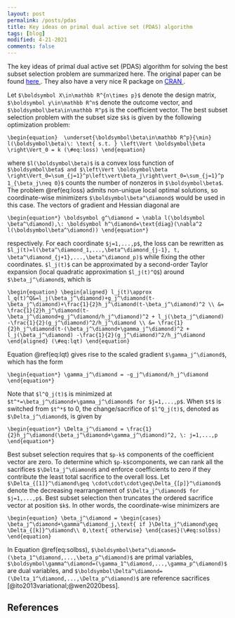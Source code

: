 ```yaml
---
layout: post
permalink: /posts/pdas
title: Key ideas on primal dual active set (PDAS) algorithm
tags: [blog]
modified: 4-21-2021
comments: false
---
```


The key ideas of primal dual active set (PDAS) algorithm for solving the best subset selection problem are summarized here. The original paper can be found [<span style="color:blue;"> here </span>](https://www.jstatsoft.org/article/view/v094i04). They also have a very nice R package on [<span style="color:blue;"> CRAN </span>](https://cran.r-project.org/web/packages/BeSS/index.html). 


Let `$\boldsymbol X\in\mathbb R^{n\times p}$` denote the design matrix, `$\boldsymbol y\in\mathbb R^n$` denote the outcome vector, and `$\boldsymbol\beta\in\mathbb R^p$` is the coefficient vector. The best subset selection problem with the subset size `$k$` is given by the following optimization problem:  

`
\begin{equation} 
\underset{\boldsymbol\beta\in\mathbb R^p}{\min} l(\boldsymbol\beta)\: \text{ s.t. } \left\Vert \boldsymbol\beta \right\Vert_0 = k (\#eq:loss)
\end{equation}
`

where `$l(\boldsymbol\beta)$` is a convex loss function of `$\boldsymbol\beta$ and $\left\Vert \boldsymbol\beta \right\Vert_0=\sum_{j=1}^p\left\vert\beta_j\right\vert_0=\sum_{j=1}^p 1_{\beta_j\neq 0}$` counts the number of nonzeros in `$\boldsymbol\beta$`. The problem \@ref(eq:loss) admits non-unique local optimal solutions, so coordinate-wise minimizers `$\boldsymbol\beta^\diamond$` would be used in this case. The vectors of gradient and Hessian diagonal are  

`
\begin{equation*}
\boldsymbol g^\diamond = \nabla l(\boldsymbol \beta^\diamond),\: \boldsymbol h^\diamond=\text{diag}(\nabla^2 l(\boldsymbol\beta^\diamond))
\end{equation*}
`

respectively. For each coordinate `$j=1,...,p$`, the loss can be rewritten as `$l_j(t)=l(\beta^\diamond_1,...,\beta^\diamond_{j-1}, t, \beta^\diamond_{j+1},...,\beta^\diamond_p)$` while fixing the other coordinates. `$l_j(t)$` can be approximated by a second-order Taylor expansion (local quadratic approximation `$l_j(t)^Q$`) around `$\beta_j^\diamond$`, which is  

`
\begin{equation}
\begin{aligned}
l_j(t)\approx l_q(t)^Q&=l_j(\beta_j^\diamond)+g_j^\diamond(t-\beta_j^\diamond)+\frac{1}{2}h_j^\diamond(t-\beta_j^\diamond)^2 \\
&= \frac{1}{2}h_j^\diamond(t-\beta_j^\diamond+g_j^\diamond/h_j^\diamond)^2 + l_j(\beta_j^\diamond) -\frac{1}{2}(g_j^\diamond)^2/h_j^\diamond \\
&= \frac{1}{2}h_j^\diamond(t-(\beta_j^\diamond+\gamma_j^\diamond)^2 + l_j(\beta_j^\diamond) -\frac{1}{2}(g_j^\diamond)^2/h_j^\diamond
\end{aligned} (\#eq:lqt)
\end{equation}
`

Equation \@ref(eq:lqt) gives rise to the scaled gradient `$\gamma_j^\diamond$`, which has the form 

`
\begin{equation*}
\gamma_j^\diamond = -g_j^\diamond/h_j^\diamond
\end{equation*}
`

Note that `$l^Q_j(t)$` is minimized at `$t^*=\beta_j^\diamond+\gamma_j^\diamond$ for $j=1,...,p$`. When `$t$` is switched from `$t^*$` to 0, the change/sacrifice of `$l^Q_j(t)$`, denoted as `$\Delta_j^\diamond$`, is given by  

`
\begin{equation*}
\Delta_j^\diamond = \frac{1}{2}h_j^\diamond(\beta_j^\diamond+\gamma_j^\diamond)^2, \: j=1,...,p
\end{equation*}
`

Best subset selection requires that `$p-k$` components of the coefficient vector are zero. To determine which `$p-k$`components, we can rank all the sacrifices `$\Delta_j^\diamond$` and enforce coefficients to zero if they contribute the least total sacrifice to the overall loss. Let `$\Delta_{[1]}^\diamond\geq \cdot\cdot\cdot\geq\Delta_{[p]}^\diamond$` denote the decreasing rearrangement of `$\Delta_j^\diamond$ for $j=1,...,p$`. Best subset selection then truncates the ordered sacrifice vector at position `$k$`. In other words, the coordinate-wise minimizers are  

`
\begin{equation}
\beta_j^\diamond = \begin{cases}
\beta_j^\diamond+\gamma^\diamond_j,\text{ if }\Delta_j^\diamond\geq \Delta_{[k]}^\diamond\\
0,\text{ otherwise}
\end{cases}(\#eq:solbss)
\end{equation}
`

In Equation \@ref(eq:solbss), `$\boldsymbol\beta^\diamond=(\beta_1^\diamond,...,\beta_p^\diamond)$` are primal variables, `$\boldsymbol\gamma^\diamond=(\gamma_1^\diamond,...,\gamma_p^\diamond)$` are dual variables, and `$\boldsymbol\Delta^\diamond=(\Delta_1^\diamond,...,\Delta_p^\diamond)$` are reference sacrifices [@ito2013variational;@wen2020bess]. 

## References

